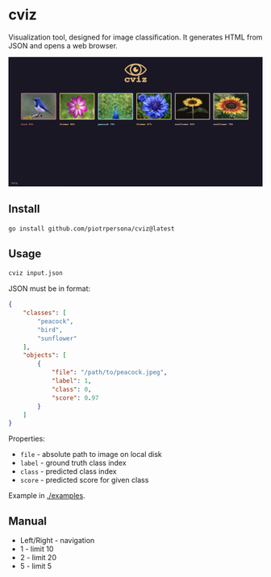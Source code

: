 # cviz

Visualization tool, designed for image classification.
It generates HTML from JSON and opens a web browser.

![Video thumbnail](./media/thumbnail.png)


## Install

```sh
go install github.com/piotrpersona/cviz@latest
```

## Usage

```sh
cviz input.json
```

JSON must be in format:
```json
{
    "classes": [
        "peacock",
        "bird",
        "sunflower"
    ],
    "objects": [
        {
            "file": "/path/to/peacock.jpeg",
            "label": 1,
            "class": 0,
            "score": 0.97
        }
    ]
}
```

Properties:
- `file` - absolute path to image on local disk
- `label` - ground truth class index
- `class` - predicted class index
- `score` - predicted score for given class


Example in [./examples](./examples).

## Manual

- Left/Right - navigation
- 1 - limit 10
- 2 - limit 20
- 5 - limit 5

